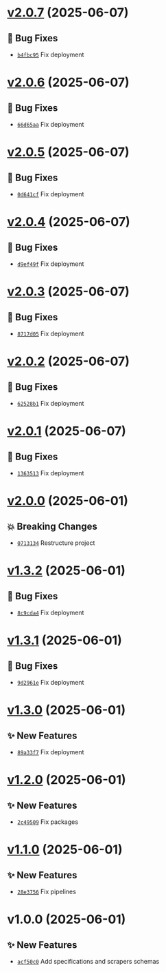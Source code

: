# [v2.0.7](https://github.com/lengors/demo-workspaces/compare/v2.0.6...v2.0.7) (2025-06-07)

## 🐛 Bug Fixes

- [`b4fbc95`](https://github.com/lengors/demo-workspaces/commit/b4fbc95) Fix deployment

# [v2.0.6](https://github.com/lengors/demo-workspaces/compare/v2.0.5...v2.0.6) (2025-06-07)

## 🐛 Bug Fixes

- [`66d65aa`](https://github.com/lengors/demo-workspaces/commit/66d65aa) Fix deployment

# [v2.0.5](https://github.com/lengors/demo-workspaces/compare/v2.0.4...v2.0.5) (2025-06-07)

## 🐛 Bug Fixes

- [`0d641cf`](https://github.com/lengors/demo-workspaces/commit/0d641cf) Fix deployment

# [v2.0.4](https://github.com/lengors/demo-workspaces/compare/v2.0.3...v2.0.4) (2025-06-07)

## 🐛 Bug Fixes

- [`d9ef49f`](https://github.com/lengors/demo-workspaces/commit/d9ef49f) Fix deployment

# [v2.0.3](https://github.com/lengors/demo-workspaces/compare/v2.0.2...v2.0.3) (2025-06-07)

## 🐛 Bug Fixes

- [`8717d05`](https://github.com/lengors/demo-workspaces/commit/8717d05) Fix deployment

# [v2.0.2](https://github.com/lengors/demo-workspaces/compare/v2.0.1...v2.0.2) (2025-06-07)

## 🐛 Bug Fixes

- [`62528b1`](https://github.com/lengors/demo-workspaces/commit/62528b1) Fix deployment

# [v2.0.1](https://github.com/lengors/demo-workspaces/compare/v2.0.0...v2.0.1) (2025-06-07)

## 🐛 Bug Fixes

- [`1363513`](https://github.com/lengors/demo-workspaces/commit/1363513) Fix deployment

# [v2.0.0](https://github.com/lengors/demo-workspaces/compare/v1.3.2...v2.0.0) (2025-06-01)

## 💥 Breaking Changes

- [`0713134`](https://github.com/lengors/demo-workspaces/commit/0713134) Restructure project

# [v1.3.2](https://github.com/lengors/demo-workspaces/compare/v1.3.1...v1.3.2) (2025-06-01)

## 🐛 Bug Fixes

- [`8c9cda4`](https://github.com/lengors/demo-workspaces/commit/8c9cda4) Fix deployment

# [v1.3.1](https://github.com/lengors/demo-workspaces/compare/v1.3.0...v1.3.1) (2025-06-01)

## 🐛 Bug Fixes

- [`9d2961e`](https://github.com/lengors/demo-workspaces/commit/9d2961e) Fix deployment

# [v1.3.0](https://github.com/lengors/demo-workspaces/compare/v1.2.0...v1.3.0) (2025-06-01)

## ✨ New Features

- [`89a33f7`](https://github.com/lengors/demo-workspaces/commit/89a33f7) Fix deployment

# [v1.2.0](https://github.com/lengors/demo-workspaces/compare/v1.1.0...v1.2.0) (2025-06-01)

## ✨ New Features

- [`2c49509`](https://github.com/lengors/demo-workspaces/commit/2c49509) Fix packages

# [v1.1.0](https://github.com/lengors/demo-workspaces/compare/v1.0.0...v1.1.0) (2025-06-01)

## ✨ New Features

- [`28e3756`](https://github.com/lengors/demo-workspaces/commit/28e3756) Fix pipelines

# v1.0.0 (2025-06-01)

## ✨ New Features

- [`acf50c0`](https://github.com/lengors/demo-workspaces/commit/acf50c0) Add specifications and scrapers schemas
